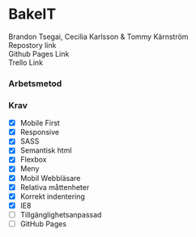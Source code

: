 # BakeIT
Brandon Tsegai, Cecilia Karlsson & Tommy Kärnström<br>
Repostory link<br>
Github Pages Link<br>
Trello Link


### Arbetsmetod

### Krav
- [x] Mobile First
- [x] Responsive
- [x] SASS
- [x] Semantisk html
- [x] Flexbox
- [x] Meny
- [x] Mobil Webbläsare
- [x] Relativa måttenheter
- [x] Korrekt indentering
- [x] IE8
- [ ] Tillgänglighetsanpassad
- [ ] GitHub Pages
